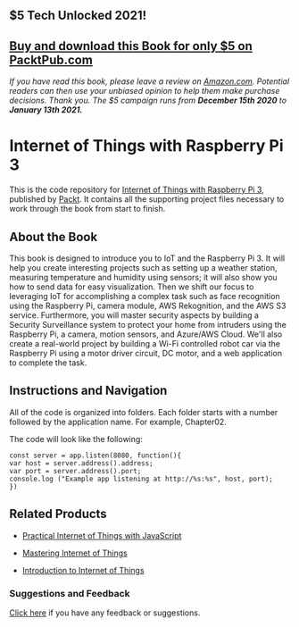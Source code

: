 ## $5 Tech Unlocked 2021!
[Buy and download this Book for only $5 on PacktPub.com](https://www.packtpub.com/product/internet-of-things-with-raspberry-pi-3/9781788627405)
-----
*If you have read this book, please leave a review on [Amazon.com](https://www.amazon.com/gp/product/1788627407).     Potential readers can then use your unbiased opinion to help them make purchase decisions. Thank you. The $5 campaign         runs from __December 15th 2020__ to __January 13th 2021.__*

# Internet of Things with Raspberry Pi 3
This is the code repository for [Internet of Things with Raspberry Pi 3](https://www.packtpub.com/virtualization-and-cloud/internet-things-raspberry-pi-3?utm_source=repository&utm_medium=github&utm_campaign=repository&utm_term=9781788627405), published by [Packt](https://www.packtpub.com/?utm_source=github). It contains all the supporting project files necessary to work through the book from start to finish.

## About the Book
This book is designed to introduce you to IoT and the Raspberry Pi 3. It will help you create interesting projects such as setting up a weather station, measuring temperature and humidity using sensors; it will also show you how to send data for easy visualization. Then we shift our focus to leveraging IoT for accomplishing a complex task such as face recognition using the Raspberry Pi, camera module, AWS Rekognition, and the AWS S3 service. Furthermore, you will master security aspects by building a Security Surveillance system to protect your home from intruders using the Raspberry Pi, a camera, motion sensors, and Azure/AWS Cloud. We'll also create a real-world project by building a Wi-Fi controlled robot car via the Raspberry Pi using a motor driver circuit, DC motor, and a web application to complete the task.

## Instructions and Navigation
All of the code is organized into folders. Each folder starts with a number followed by the application name. For example, Chapter02.

The code will look like the following:
```
const server = app.listen(8080, function(){
var host = server.address().address;
var port = server.address().port;
console.log ("Example app listening at http://%s:%s", host, port);
})
```

## Related Products
* [Practical Internet of Things with JavaScript](https://www.packtpub.com/hardware-and-creative/advanced-iot-javascript?utm_source=repository&utm_medium=github&utm_campaign=repository&utm_term=9781788292948)

* [Mastering Internet of Things](https://www.packtpub.com/networking-and-servers/mastering-internet-things?utm_source=repository&utm_medium=github&utm_campaign=repository&utm_term=9781788397483)

* [Introduction to Internet of Things ](https://www.packtpub.com/virtualization-and-cloud/introduction-internet-things-video?utm_source=repository&utm_medium=github&utm_campaign=repository&utm_term=9781788830652)

### Suggestions and Feedback
[Click here](https://docs.google.com/forms/d/e/1FAIpQLSe5qwunkGf6PUvzPirPDtuy1Du5Rlzew23UBp2S-P3wB-GcwQ/viewform) if you have any feedback or suggestions.


